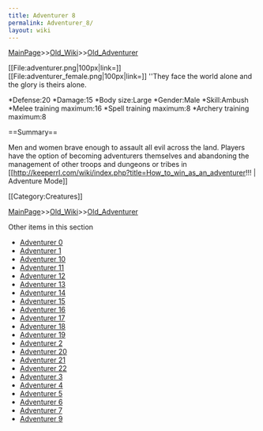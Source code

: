 ```yaml
---
title: Adventurer 8
permalink: Adventurer_8/
layout: wiki
---
```


[MainPage](/keeperrl_wiki/ "wikilink")>>[Old_Wiki](/keeperrl_wiki/Old_Wiki "wikilink")>>[Old_Adventurer](/keeperrl_wiki/Old_Adventurer "wikilink")

[[File:adventurer.png|100px|link=]] [[File:adventurer_female.png|100px|link=]]
''They face the world alone and the glory is theirs alone.

*Defense:20
*Damage:15
*Body size:Large
*Gender:Male
*Skill:Ambush
*Melee training maximum:16
*Spell training maximum:8
*Archery training maximum:8

==Summary==

Men and women brave enough to assault all evil across the land. Players have the option of becoming adventurers themselves and abandoning the management of other troops and dungeons or tribes in [[http://keeperrl.com/wiki/index.php?title=How_to_win_as_an_adventurer!!! | Adventure Mode]]

[[Category:Creatures]]

[MainPage](/keeperrl_wiki/ "wikilink")>>[Old_Wiki](/keeperrl_wiki/Old_Wiki "wikilink")>>[Old_Adventurer](/keeperrl_wiki/Old_Adventurer "wikilink")

Other items in this section
-    [Adventurer 0](/keeperrl_wiki/Adventurer_0 "wikilink")
-    [Adventurer 1](/keeperrl_wiki/Adventurer_1 "wikilink")
-    [Adventurer 10](/keeperrl_wiki/Adventurer_10 "wikilink")
-    [Adventurer 11](/keeperrl_wiki/Adventurer_11 "wikilink")
-    [Adventurer 12](/keeperrl_wiki/Adventurer_12 "wikilink")
-    [Adventurer 13](/keeperrl_wiki/Adventurer_13 "wikilink")
-    [Adventurer 14](/keeperrl_wiki/Adventurer_14 "wikilink")
-    [Adventurer 15](/keeperrl_wiki/Adventurer_15 "wikilink")
-    [Adventurer 16](/keeperrl_wiki/Adventurer_16 "wikilink")
-    [Adventurer 17](/keeperrl_wiki/Adventurer_17 "wikilink")
-    [Adventurer 18](/keeperrl_wiki/Adventurer_18 "wikilink")
-    [Adventurer 19](/keeperrl_wiki/Adventurer_19 "wikilink")
-    [Adventurer 2](/keeperrl_wiki/Adventurer_2 "wikilink")
-    [Adventurer 20](/keeperrl_wiki/Adventurer_20 "wikilink")
-    [Adventurer 21](/keeperrl_wiki/Adventurer_21 "wikilink")
-    [Adventurer 22](/keeperrl_wiki/Adventurer_22 "wikilink")
-    [Adventurer 3](/keeperrl_wiki/Adventurer_3 "wikilink")
-    [Adventurer 4](/keeperrl_wiki/Adventurer_4 "wikilink")
-    [Adventurer 5](/keeperrl_wiki/Adventurer_5 "wikilink")
-    [Adventurer 6](/keeperrl_wiki/Adventurer_6 "wikilink")
-    [Adventurer 7](/keeperrl_wiki/Adventurer_7 "wikilink")
-    [Adventurer 9](/keeperrl_wiki/Adventurer_9 "wikilink")
